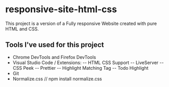 # responsive-site-html-css

This project is a version of a Fully responsive Website created with pure HTML and CSS.

## Tools I've used for this project

-   Chrome DevTools and Firefox DevTools
-   Visual Studio Code / Extensions:
    -- HTML CSS Support
    -- LiveServer
    -- CSS Peek
    -- Prettier
    -- Highlight Matching Tag
    -- Todo Highlight
-   Git
-   Normalize.css // npm install normalize.css
